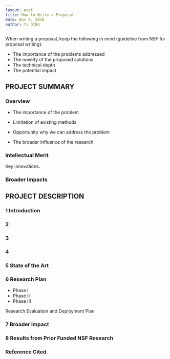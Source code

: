 ```yaml
---
layout: post
title: How to Write a Proposal
date: Nov 8, 2018
author: Yi DING
---
```


When writing a proposal, keep the following in mind (guideline from NSF for proposal writing):

- The importance of the problems addressed
- The novelty of the proposed solutions
- The technical depth
- The potential impact




## PROJECT SUMMARY

### Overview

* The importance of the problem

* Limitation of existing methods

* Opportunity why we can address the problem

* The broader influence of the research

### Intellectual Merit

Key innovations.

### Broader Impacts



## PROJECT DESCRIPTION

### 1 Introduction

### 2 

### 3

### 4

### 5 State of the Art

### 6 Research Plan

* Phase I
* Phase II
* Phase III

Research Evaluation and Deployment Plan

### 7 Broader Impact

### 8 Results from Prior Funded NSF Research

### Reference Cited


